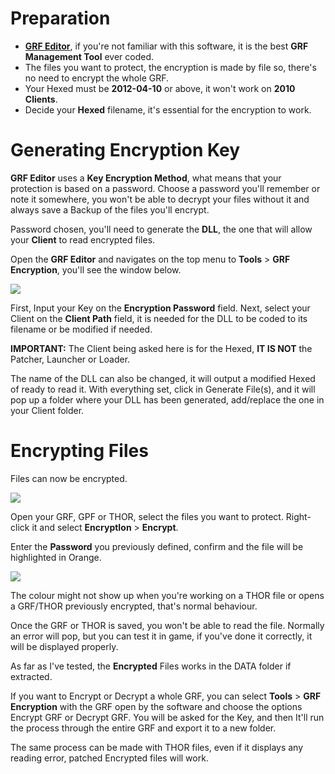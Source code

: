 Preparation
===========
- **[GRF Editor](https://rathena.org/board/files/file/2766-grf-editor/)**, if you're not familiar with this software, it is the best **GRF Management Tool** ever coded.
- The files you want to protect, the encryption is made by file so, there's no need to encrypt the whole GRF.
- Your Hexed must be **2012-04-10** or above, it won't work on **2010 Clients**.
- Decide your **Hexed** filename, it's essential for the encryption to work.

Generating Encryption Key
=========================
**GRF Editor** uses a **Key Encryption Method**, what means that your protection is based on a password.
Choose a password you'll remember or note it somewhere, you won't be able to decrypt your files without it and always save a Backup of the files you'll encrypt.

Password chosen, you'll need to generate the **DLL**, the one that will allow your **Client** to read encrypted files.

Open the **GRF Editor** and navigates on the top menu to **Tools** > **GRF Encryption**, you'll see the window below. 

![](https://i.imgur.com/rb17MD4.png)

First, Input your Key on the **Encryption Password** field.
Next, select your Client on the **Client Path** field, it is needed for the DLL to be coded to its filename or be modified if needed.

**IMPORTANT:** The Client being asked here is for the Hexed, **IT IS NOT** the Patcher, Launcher or Loader.

The name of the DLL can also be changed, it will output a modified Hexed of ready to read it.
With everything set, click in Generate File(s), and it will pop up a folder where your DLL has been generated, add/replace the one in your Client folder. 

﻿Encrypting Files﻿
================
Files can now be encrypted. 

![](https://i.imgur.com/YHXLCJs.png)

Open your GRF, GPF or THOR, select the files you want to protect.
Right-click it and select **EncryptIon** > **Encrypt**.

Enter the **Password** you previously defined, confirm and the file will be highlighted in Orange.

![](https://i.imgur.com/MUg1W6H.png)

The colour might not show up when you're working on a THOR file or opens a GRF/THOR previously encrypted, that's normal behaviour.

Once the GRF or THOR is saved, you won't be able to read the file.
Normally an error will pop, but you can test it in game, if you've done it correctly, it will be displayed properly.

As far as I've tested, the **Encrypted** Files works in the DATA folder if extracted.

If you want to Encrypt or Decrypt a whole GRF, you can select **Tools** > **GRF Encryption** with the GRF open by the software and choose the options Encrypt GRF or Decrypt GRF.
You will be asked for the Key, and then It'll run the process through the entire GRF and export it to a new folder.

The same process can be made with THOR files, even if it displays any reading error, patched Encrypted files will work.